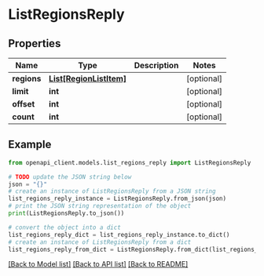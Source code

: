 # ListRegionsReply


## Properties

Name | Type | Description | Notes
------------ | ------------- | ------------- | -------------
**regions** | [**List[RegionListItem]**](RegionListItem.md) |  | [optional] 
**limit** | **int** |  | [optional] 
**offset** | **int** |  | [optional] 
**count** | **int** |  | [optional] 

## Example

```python
from openapi_client.models.list_regions_reply import ListRegionsReply

# TODO update the JSON string below
json = "{}"
# create an instance of ListRegionsReply from a JSON string
list_regions_reply_instance = ListRegionsReply.from_json(json)
# print the JSON string representation of the object
print(ListRegionsReply.to_json())

# convert the object into a dict
list_regions_reply_dict = list_regions_reply_instance.to_dict()
# create an instance of ListRegionsReply from a dict
list_regions_reply_from_dict = ListRegionsReply.from_dict(list_regions_reply_dict)
```
[[Back to Model list]](../README.md#documentation-for-models) [[Back to API list]](../README.md#documentation-for-api-endpoints) [[Back to README]](../README.md)


